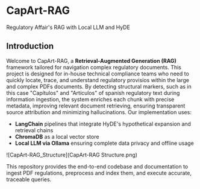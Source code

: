 # CapArt-RAG
Regulatory Affair's RAG with Local LLM and HyDE

## Introduction
Welcome to CapArt-RAG, a **Retrieval-Augmented Generation (RAG)** framework tailored for navigation complex regulatory documents. This project is designed for in-house technical compliance teams who need to quickly locate, trace, and understand regulatory provisios within the large and complex PDFs documents. By detecting structural markers, such as in this case "Capítulos" and "Artículos" of spanish regulatory text during information ingestion, the system enriches each chunk with precise metadata, improving relevant document retrieving, ensuring transparent source attribution and minimizing hallucinations. 
Our implementation uses:
 * **LangChain** pipelines that integrate HyDE's hypothetical expansion and retrieval chains
 * **ChromaDB** as a local vector store
 * **Local LLM via Ollama** ensuring complete data privacy and offline usage

![CapArt-RAG_Structure](CapArt-RAG Structure.png)

This repository provides the end-to-end codebase and documentation to ingest PDF regulations, preprocess and index them, and execute accurate, traceable queries.
